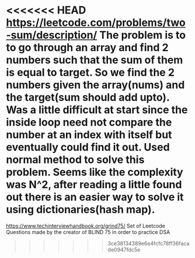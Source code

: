 <<<<<<< HEAD
https://leetcode.com/problems/two-sum/description/
The problem is to to go through an array and find 2 numbers such that the sum of them is equal to target. So we find the 2 numbers given the array(nums) and the target(sum should add upto). Was a little difficult at start since the inside loop need not compare the number at an index with itself but eventually could find it out.  Used normal method to solve this problem. Seems like the complexity was N^2, after reading a little found out there is an easier way to solve it using dictionaries(hash map).
=======
https://www.techinterviewhandbook.org/grind75/
Set of Leetcode Questions made by the creator of BLIND 75 in order to practice DSA
>>>>>>> 3ce38134389e6e4fcfc78ff36facade0947fdc5e

